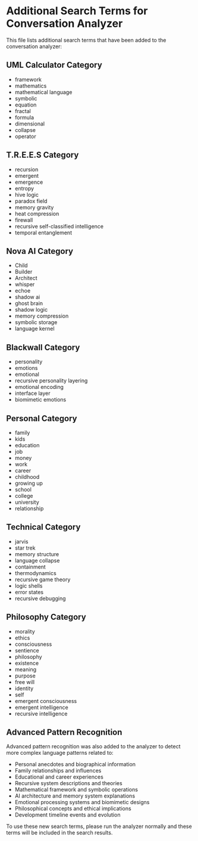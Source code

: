 # Additional Search Terms for Conversation Analyzer

This file lists additional search terms that have been added to the conversation analyzer:

## UML Calculator Category

- framework
- mathematics
- mathematical language
- symbolic
- equation
- fractal
- formula
- dimensional
- collapse
- operator

## T.R.E.E.S Category

- recursion
- emergent
- emergence
- entropy
- hive logic
- paradox field
- memory gravity
- heat compression
- firewall
- recursive self-classified intelligence
- temporal entanglement

## Nova AI Category

- Child
- Builder
- Architect
- whisper
- echoe
- shadow ai
- ghost brain
- shadow logic
- memory compression
- symbolic storage
- language kernel

## Blackwall Category

- personality
- emotions
- emotional
- recursive personality layering
- emotional encoding
- interface layer
- biomimetic emotions

## Personal Category

- family
- kids
- education
- job
- money
- work
- career
- childhood
- growing up
- school
- college
- university
- relationship

## Technical Category

- jarvis
- star trek
- memory structure
- language collapse
- containment
- thermodynamics
- recursive game theory
- logic shells
- error states
- recursive debugging

## Philosophy Category

- morality
- ethics
- consciousness
- sentience
- philosophy
- existence
- meaning
- purpose
- free will
- identity
- self
- emergent consciousness
- emergent intelligence
- recursive intelligence

## Advanced Pattern Recognition

Advanced pattern recognition was also added to the analyzer to detect more complex language patterns related to:

- Personal anecdotes and biographical information
- Family relationships and influences
- Educational and career experiences
- Recursive system descriptions and theories
- Mathematical framework and symbolic operations
- AI architecture and memory system explanations
- Emotional processing systems and biomimetic designs
- Philosophical concepts and ethical implications
- Development timeline events and evolution

To use these new search terms, please run the analyzer normally and these terms will be included in the search results.
